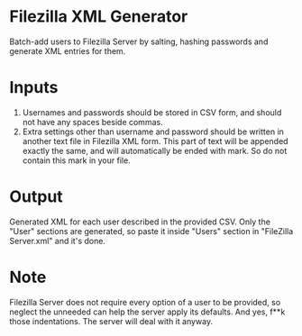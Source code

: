 # Filezilla XML Generator
Batch-add users to Filezilla Server by salting, hashing passwords and generate XML entries for them.

# Inputs
1. Usernames and passwords should be stored in CSV form, and should not have any spaces beside commas.
2. Extra settings other than username and password should be written in another text file in Filezilla XML form. This part of text will be appended exactly the same, and will automatically be ended with </User> mark. So do not contain this mark in your file.

# Output
Generated XML for each user described in the provided CSV. Only the "User" sections are generated, so paste it inside "Users" section in "FileZilla Server.xml" and it's done.
# Note

Filezilla Server does not require every option of a user to be provided, so neglect the unneeded can help the server apply its defaults.
And yes, f**k those indentations. The server will deal with it anyway.
